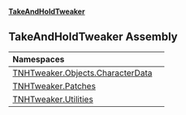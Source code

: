 #### [TakeAndHoldTweaker](index.md 'index')

## TakeAndHoldTweaker Assembly

| Namespaces | |
| :--- | :--- |
| [TNHTweaker.Objects.CharacterData](TNHTweaker.Objects.CharacterData.md 'TNHTweaker.Objects.CharacterData') | |
| [TNHTweaker.Patches](TNHTweaker.Patches.md 'TNHTweaker.Patches') | |
| [TNHTweaker.Utilities](TNHTweaker.Utilities.md 'TNHTweaker.Utilities') | |
